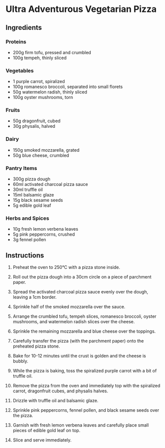 # Ultra Adventurous Vegetarian Pizza

## Ingredients

### Proteins
- 200g firm tofu, pressed and crumbled
- 100g tempeh, thinly sliced

### Vegetables
- 1 purple carrot, spiralized
- 100g romanesco broccoli, separated into small florets
- 50g watermelon radish, thinly sliced
- 100g oyster mushrooms, torn

### Fruits
- 50g dragonfruit, cubed
- 30g physalis, halved

### Dairy
- 150g smoked mozzarella, grated
- 50g blue cheese, crumbled

### Pantry Items
- 300g pizza dough
- 60ml activated charcoal pizza sauce
- 30ml truffle oil
- 15ml balsamic glaze
- 15g black sesame seeds
- 5g edible gold leaf

### Herbs and Spices
- 10g fresh lemon verbena leaves
- 5g pink peppercorns, crushed
- 3g fennel pollen

## Instructions

1. Preheat the oven to 250°C with a pizza stone inside.

2. Roll out the pizza dough into a 30cm circle on a piece of parchment paper.

3. Spread the activated charcoal pizza sauce evenly over the dough, leaving a 1cm border.

4. Sprinkle half of the smoked mozzarella over the sauce.

5. Arrange the crumbled tofu, tempeh slices, romanesco broccoli, oyster mushrooms, and watermelon radish slices over the cheese.

6. Sprinkle the remaining mozzarella and blue cheese over the toppings.

7. Carefully transfer the pizza (with the parchment paper) onto the preheated pizza stone.

8. Bake for 10-12 minutes until the crust is golden and the cheese is bubbly.

9. While the pizza is baking, toss the spiralized purple carrot with a bit of truffle oil.

10. Remove the pizza from the oven and immediately top with the spiralized carrot, dragonfruit cubes, and physalis halves.

11. Drizzle with truffle oil and balsamic glaze.

12. Sprinkle pink peppercorns, fennel pollen, and black sesame seeds over the pizza.

13. Garnish with fresh lemon verbena leaves and carefully place small pieces of edible gold leaf on top.

14. Slice and serve immediately.